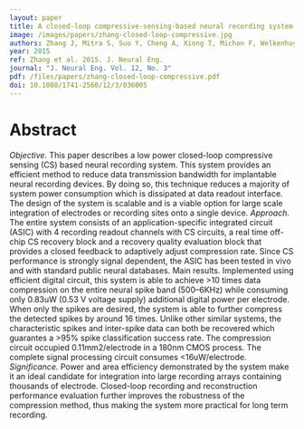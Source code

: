 ```yaml
---
layout: paper
title: A closed-loop compressive-sensing-based neural recording system.
image: /images/papers/zhang-closed-loop-compressive.jpg
authors: Zhang J, Mitra S, Suo Y, Cheng A, Xiong T, Michon F, Welkenhuysen M, Kloosterman F, Chin PS, Hsiao S, Tran TD, Yazicioglu F, Etienne-Cummings R.
year: 2015
ref: Zhang et al. 2015. J. Neural Eng.
journal: "J. Neural Eng. Vol. 12, No. 3"
pdf: /files/papers/zhang-closed-loop-compressive.pdf
doi: 10.1088/1741-2560/12/3/036005
---
```


# Abstract
_Objective._ This paper describes a low power closed-loop compressive sensing (CS) based neural recording system. This system provides an efficient method to reduce data transmission bandwidth for implantable neural recording devices. By doing so, this technique reduces a majority of system power consumption which is dissipated at data readout interface. The design of the system is scalable and is a viable option for large scale integration of electrodes or recording sites onto a single device. _Approach._ The entire system consists of an application-specific integrated circuit (ASIC) with 4 recording readout channels with CS circuits, a real time off-chip CS recovery block and a recovery quality evaluation block that provides a closed feedback to adaptively adjust compression rate. Since CS performance is strongly signal dependent, the ASIC has been tested in vivo and with standard public neural databases. Main results. Implemented using efficient digital circuit, this system is able to achieve >10 times data compression on the entire neural spike band (500–6KHz) while consuming only 0.83uW (0.53 V voltage supply) additional digital power per electrode. When only the spikes are desired, the system is able to further compress the detected spikes by around 16 times. Unlike other similar systems, the characteristic spikes and inter-spike data can both be recovered which guarantes a >95% spike classification success rate. The compression circuit occupied 0.11mm2/electrode in a 180nm CMOS process. The complete signal processing circuit consumes <16uW/electrode. _Significance._ Power and area efficiency demonstrated by the system make it an ideal candidate for integration into large recording arrays containing thousands of electrode. Closed-loop recording and reconstruction performance evaluation further improves the robustness of the compression method, thus making the system more practical for long term recording.
